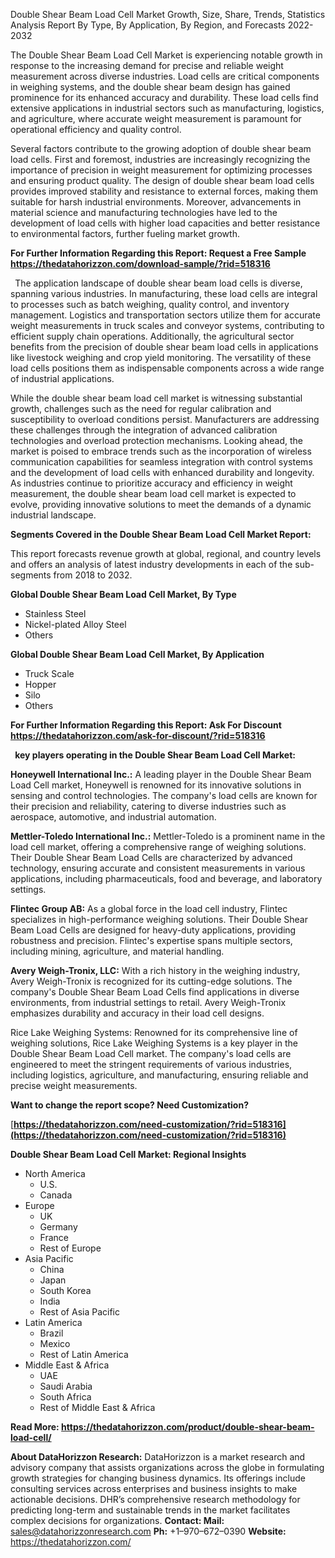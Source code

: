 ﻿Double Shear Beam Load Cell Market Growth, Size, Share, Trends, Statistics Analysis Report By Type, By Application, By Region, and Forecasts 2022-2032

The Double Shear Beam Load Cell Market is experiencing notable growth in response to the increasing demand for precise and reliable weight measurement across diverse industries. Load cells are critical components in weighing systems, and the double shear beam design has gained prominence for its enhanced accuracy and durability. These load cells find extensive applications in industrial sectors such as manufacturing, logistics, and agriculture, where accurate weight measurement is paramount for operational efficiency and quality control.

Several factors contribute to the growing adoption of double shear beam load cells. First and foremost, industries are increasingly recognizing the importance of precision in weight measurement for optimizing processes and ensuring product quality. The design of double shear beam load cells provides improved stability and resistance to external forces, making them suitable for harsh industrial environments. Moreover, advancements in material science and manufacturing technologies have led to the development of load cells with higher load capacities and better resistance to environmental factors, further fueling market growth.

**For Further Information Regarding this Report: Request a Free Sample <https://thedatahorizzon.com/download-sample/?rid=518316>** 

` `The application landscape of double shear beam load cells is diverse, spanning various industries. In manufacturing, these load cells are integral to processes such as batch weighing, quality control, and inventory management. Logistics and transportation sectors utilize them for accurate weight measurements in truck scales and conveyor systems, contributing to efficient supply chain operations. Additionally, the agricultural sector benefits from the precision of double shear beam load cells in applications like livestock weighing and crop yield monitoring. The versatility of these load cells positions them as indispensable components across a wide range of industrial applications.

While the double shear beam load cell market is witnessing substantial growth, challenges such as the need for regular calibration and susceptibility to overload conditions persist. Manufacturers are addressing these challenges through the integration of advanced calibration technologies and overload protection mechanisms. Looking ahead, the market is poised to embrace trends such as the incorporation of wireless communication capabilities for seamless integration with control systems and the development of load cells with enhanced durability and longevity. As industries continue to prioritize accuracy and efficiency in weight measurement, the double shear beam load cell market is expected to evolve, providing innovative solutions to meet the demands of a dynamic industrial landscape.

**Segments Covered in the Double Shear Beam Load Cell Market Report:**

This report forecasts revenue growth at global, regional, and country levels and offers an analysis of latest industry developments in each of the sub-segments from 2018 to 2032.

**Global Double Shear Beam Load Cell Market, By Type**

- Stainless Steel
- Nickel-plated Alloy Steel
- Others

**Global Double Shear Beam Load Cell Market, By Application**

- Truck Scale
- Hopper
- Silo
- Others

**For Further Information Regarding this Report: Ask For Discount <https://thedatahorizzon.com/ask-for-discount/?rid=518316>** 

` `**key players operating in the Double Shear Beam Load Cell Market:**

**Honeywell International Inc.:** A leading player in the Double Shear Beam Load Cell market, Honeywell is renowned for its innovative solutions in sensing and control technologies. The company's load cells are known for their precision and reliability, catering to diverse industries such as aerospace, automotive, and industrial automation.

**Mettler-Toledo International Inc.:** Mettler-Toledo is a prominent name in the load cell market, offering a comprehensive range of weighing solutions. Their Double Shear Beam Load Cells are characterized by advanced technology, ensuring accurate and consistent measurements in various applications, including pharmaceuticals, food and beverage, and laboratory settings.

**Flintec Group AB:** As a global force in the load cell industry, Flintec specializes in high-performance weighing solutions. Their Double Shear Beam Load Cells are designed for heavy-duty applications, providing robustness and precision. Flintec's expertise spans multiple sectors, including mining, agriculture, and material handling.

**Avery Weigh-Tronix, LLC:** With a rich history in the weighing industry, Avery Weigh-Tronix is recognized for its cutting-edge solutions. The company's Double Shear Beam Load Cells find applications in diverse environments, from industrial settings to retail. Avery Weigh-Tronix emphasizes durability and accuracy in their load cell designs.

Rice Lake Weighing Systems: Renowned for its comprehensive line of weighing solutions, Rice Lake Weighing Systems is a key player in the Double Shear Beam Load Cell market. The company's load cells are engineered to meet the stringent requirements of various industries, including logistics, agriculture, and manufacturing, ensuring reliable and precise weight measurements.

**Want to change the report scope? Need Customization?**

[**https://thedatahorizzon.com/need-customization/?rid=518316](https://thedatahorizzon.com/need-customization/?rid=518316)** 

**Double Shear Beam Load Cell Market: Regional Insights**

- North America
  - U.S.
  - Canada
- Europe
  - UK
  - Germany
  - France
  - Rest of Europe
- Asia Pacific
  - China
  - Japan
  - South Korea
  - India
  - Rest of Asia Pacific
- Latin America
  - Brazil
  - Mexico
  - Rest of Latin America
- Middle East & Africa
  - UAE
  - Saudi Arabia
  - South Africa
  - Rest of Middle East & Africa

**Read More: <https://thedatahorizzon.com/product/double-shear-beam-load-cell/>** 

**About DataHorizzon Research:**DataHorizzon is a market research and advisory company that assists organizations across the globe in formulating growth strategies for changing business dynamics. Its offerings include consulting services across enterprises and business insights to make actionable decisions. DHR’s comprehensive research methodology for predicting long-term and sustainable trends in the market facilitates complex decisions for organizations.**Contact:Mail:** <sales@datahorizzonresearch.com> **Ph:** +1–970–672–0390**Website:** <https://thedatahorizzon.com/> 
